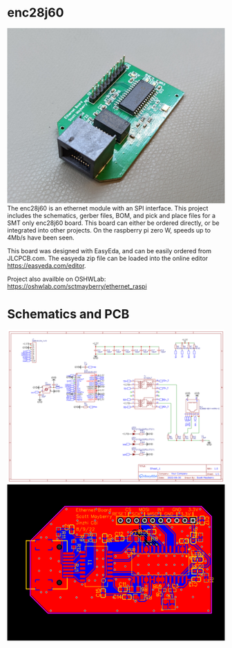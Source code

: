 # enc28j60
![enj28j60 module](enc28j60_module_pic.jpg?raw=true)
The enc28j60 is an ethernet module with an SPI interface. This project includes the schematics, gerber files, BOM, and pick and place files for a SMT only enc28j60 board. This board can either be ordered directly, or be integrated into other projects. On the raspberry pi zero W, speeds up to 4Mb/s have been seen.

This board was designed with EasyEda, and can be easily ordered from JLCPCB.com. The easyeda zip file can be loaded into the online editor https://easyeda.com/editor.

Project also availble on OSHWLab: https://oshwlab.com/sctmayberry/ethernet_raspi

# Schematics and PCB
![Schematic of enj28j60 module](Schematic_ethernet_raspi_2022-08-12.png?raw=true)
![PCB of enj28j60 module](PCB_PCB_ethernet_raspi.png?raw=true)
